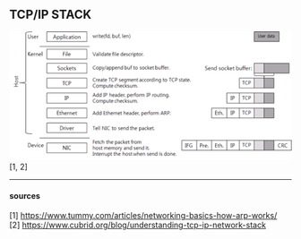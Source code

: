 
## TCP/IP STACK

![tcp/ip-stack](/images/tcp-ip-stack.png) [1, 2]

---
#### sources

[1] https://www.tummy.com/articles/networking-basics-how-arp-works/  
[2] https://www.cubrid.org/blog/understanding-tcp-ip-network-stack

